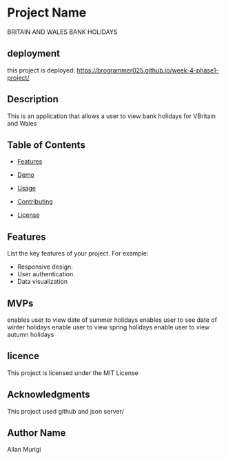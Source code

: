 # Project Name
BRITAIN AND WALES BANK HOLIDAYS

## deployment
this project is deployed:  https://brogrammer025.github.io/week-4-phase1-project/

## Description
This is an application that allows a user to view bank holidays for VBritain and Wales

## Table of Contents

- [Features](#features)
- [Demo](#demo)

- [Usage](#usage)
- [Contributing](#contributing)
- [License](#license)

## Features

List the key features of your project. For example:
- Responsive design.
- User authentication.
- Data visualization


## MVPs

enables user to view date of summer holidays
enables user to see date of winter holidays
enable user to view spring holidays
enable user to view autumn holidays

## licence

This project is licensed under the MIT License

## Acknowledgments

This project used github and json server/

## Author Name
Allan Murigi

